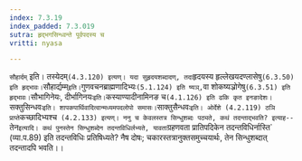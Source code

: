```yaml
---
index: 7.3.19
index_padded: 7.3.019
sutra: हृद्भगसिन्ध्वन्ते पूर्वपदस्य च
vritti: nyasa

---
```

`सौहार्दम्` इति। तस्येदम्` (4.3.120) इत्यण्। यदा सुहृदयशब्दादण्, तदा `हृदयस्य हृल्लेखयदण्लासेषु` (6.3.50) इति हृद्भावः। `सौहार्द्यम्म्` इति। `गुणवचनब्राह्मणादिभ्यः` (5.1.124) इति ष्यञ्, `वा शोकष्यञ्रोगेषु` (6.3.51) इति हृद्भावः। `सौभागिनेयः, दीर्भागिनयः` इति। `कस्याण्यादीनामिनङ च` (4.1.126) इति ढकि कृत इनङादेशः।
`सक्तुसिन्धवः` इति। शापकपार्थिवादित्वान्मध्यमपदलोपो समासः। `साक्तुसैन्धवः` इति। ओर्देशे (4.2.119) ठञि प्राप्ते `कच्छादिभ्यश्च` (4.2.133) इत्यण्। ननु च केवलस्तत्र सिन्धुशब्दः पठ्यते, कथं तदन्ताद्भवति? इत्याह--`तेन` इत्यादि। कथं पुनस्तेन सिन्धुशब्देन तदन्तविधिर्लभ्यते, यावता `ग्रहणवता प्रातिपदिकेन तदन्तविधिर्नास्ति` (व्या.प.89) इति तदन्तविधिः प्रतिषिध्यते? नैष दोषः; चकारस्तत्रानुक्तसमुच्चयार्थः, तेन सिन्धुशब्दात् तदन्तादपि भवति।।
